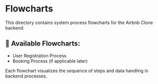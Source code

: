 # Flowcharts

This directory contains system process flowcharts for the Airbnb Clone backend.

## 📌 Available Flowcharts:
- User Registration Process
- Booking Process (if applicable later)

Each flowchart visualizes the sequence of steps and data handling in backend processes.
